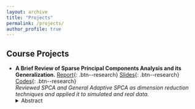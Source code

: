 ```yaml
---
layout: archive
title: "Projects"
permalink: /projects/
author_profile: true
---
```


## Course Projects

- **A Brief Review of Sparse Principal Components Analysis and its Generalization.**  [Report](https://github.com/ArkaB-DS/SPCA/blob/main/Multivariate_Project.pdf){: .btn--research} [Slides](https://github.com/ArkaB-DS/SPCA/blob/main/Multivariate_Project__slides_.pdf){: .btn--research} [Codes](https://github.com/ArkaB-DS/SPCA){: .btn--research}   
_Reviewed SPCA and General Adaptive SPCA as dimension reduction techniques and applied it to simulated and real data._
  <details>
      <summary>Abstract</summary>
  Principal Component Analysis is a widely studied methodology as it is a useful technique for dimension reduction. In this report, we discuss Sparse Principal Component Analysis (SPCA), which is a modification over PCA. This method is able to resolve the interpretation issue of PCA. Additionally, it provides sparse loadings to the principal components. The main idea of SPCA comes from the relationship between PCA problem and regression analysis. We also discuss GAS-PCA, which is a generalization over SPCA and this method performs better than SPCA, even in finite sample cases. Our report is mainly based on [Zou et al. (2006)](https://doi.org/10.1198/106186006X113430) and its extension 
  [Leng and Wang (2009)](https://doi.org/10.1198/jcgs.2009.0012).
  </details>
